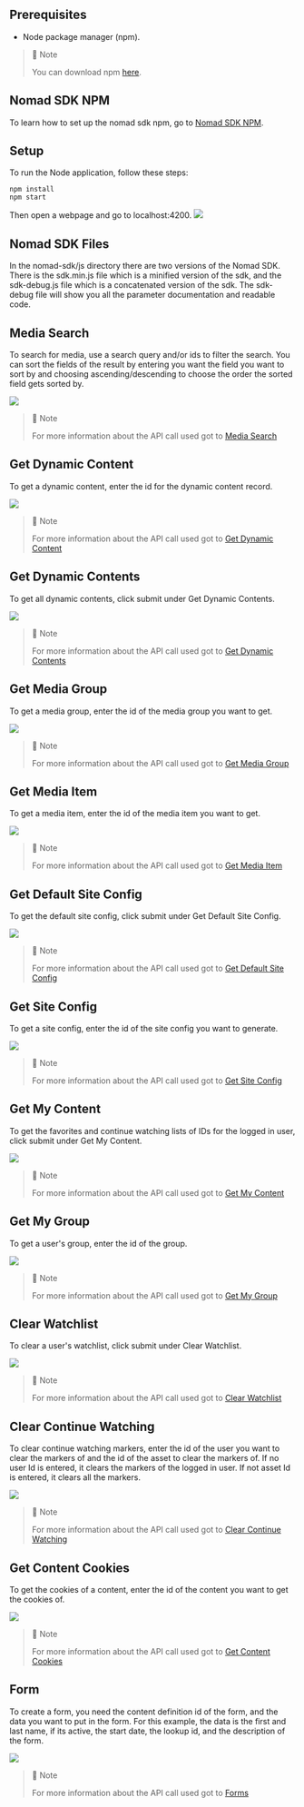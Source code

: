 ## Prerequisites

- Node package manager (npm).

> 📘 Note
> 
> You can download npm [here](https://nodejs.org/en/download).

## Nomad SDK NPM

To learn how to set up the nomad sdk npm, go to [Nomad SDK NPM](doc:nomad-sdk).

## Setup

To run the Node application, follow these steps:
```
npm install
npm start
```

Then open a webpage and go to localhost:4200.
![](images/homepage.png)

## Nomad SDK Files

In the nomad-sdk/js directory there are two versions of the Nomad SDK. There is the sdk.min.js file which is a minified version of the sdk, and the sdk-debug.js file which is a concatenated version of the sdk. The sdk-debug file will show you all the parameter documentation and readable code.

## Media Search

To search for media, use a search query and/or ids to filter the search. You can sort the fields of the result by entering you want the field you want to sort by and choosing ascending/descending to choose the order the sorted field gets sorted by.

![](images/media-search.png)

> 📘 Note
> 
> For more information about the API call used got to [Media Search](doc:search-1)

## Get Dynamic Content

To get a dynamic content, enter the id for the dynamic content record.

![](images/get-dynamic-content.png)

> 📘 Note
> 
> For more information about the API call used got to [Get Dynamic Content](ref:get_media-content-id)

## Get Dynamic Contents

To get all dynamic contents, click submit under Get Dynamic Contents.

![](images/get-dynamic-contents.png)

> 📘 Note
> 
> For more information about the API call used got to [Get Dynamic Contents](doc:get-dynamic-contents)

## Get Media Group

To get a media group, enter the id of the media group you want to get.

![](images/get-media-group.png)

> 📘 Note
> 
> For more information about the API call used got to [Get Media Group](ref:get_media-group-id)

## Get Media Item

To get a media item, enter the id of the media item you want to get.

![](images/get-media-item.png)

> 📘 Note
> 
> For more information about the API call used got to [Get Media Item](ref:get_media-item-id)

## Get Default Site Config

To get the default site config, click submit under Get Default Site Config.

![](images/get-default-site-config.png)

> 📘 Note
> 
> For more information about the API call used got to [Get Default Site Config](doc:get-default-site-config)

## Get Site Config

To get a site config, enter the id of the site config you want to generate.

![](images/get-site-config.png)

> 📘 Note
> 
> For more information about the API call used got to [Get Site Config](doc:get-site-config)

## Get My Content

To get the favorites and continue watching lists of IDs for the logged in user, click submit under Get My Content.

![](images/get-my-content.png)

> 📘 Note
> 
> For more information about the API call used got to [Get My Content](doc:get-my-content)

## Get My Group

To get a user's group, enter the id of the group.

![](images/get-my-group.png)

> 📘 Note
> 
> For more information about the API call used got to [Get My Group](doc:get-my-group)

## Clear Watchlist

To clear a user's watchlist, click submit under Clear Watchlist.

![](images/clear-watchlist.png)

> 📘 Note
> 
> For more information about the API call used got to [Clear Watchlist](doc:clear-watchlist)

## Clear Continue Watching

To clear continue watching markers, enter the id of the user you want to clear the markers of and the id of the asset to clear the markers of. If no user Id is entered, it clears the markers of the logged in user. If not asset Id is entered, it clears all the markers.

![](images/clear-continue-watching.png)

> 📘 Note
> 
> For more information about the API call used got to [Clear Continue Watching](doc:clear-continue-watching)

## Get Content Cookies

To get the cookies of a content, enter the id of the content you want to get the cookies of.

![](images/get-content-cookies.png)

> 📘 Note
> 
> For more information about the API call used got to [Get Content Cookies](doc:get-content-cookies)

## Form

To create a form, you need the content definition id of the form, and the data you want to put in the form. For this example, the data is the first and last name, if its active, the start date, the lookup id, and the description of the form.

![](images/form.png)

> 📘 Note
> 
> For more information about the API call used got to [Forms](doc:forms)